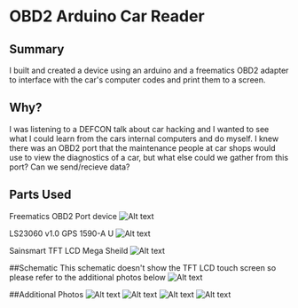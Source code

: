 # OBD2 Arduino Car Reader

## Summary

I built and created a device using an arduino and a freematics OBD2 adapter to interface with the car's computer codes and print them to a screen.

## Why?
I was listening to a DEFCON talk about car hacking and I wanted to see what I could learn from the cars internal computers and do myself.
I knew there was an OBD2 port that the maintenance people at car shops would use to view the diagnostics of a car, but what else could we gather from this port? Can we send/recieve data?

## Parts Used
Freematics OBD2 Port device 
![Alt text](Photos/ODB-Connector.jpg?raw=true "OBD Connector")

LS23060 v1.0 GPS 1590-A U
![Alt text](Photos/GPS-Front.jpg?raw=true "GPS")

Sainsmart TFT LCD Mega Sheild
![Alt text](Photos/TopOfBoardPinout.jpg?raw=true "Top of Board")

##Schematic 
This schematic doesn't show the TFT LCD touch screen so please refer to the additional photos below
![Alt text](Photos/Schematic.jpg?raw=true "Schematic")


##Additional Photos
![Alt text](Photos/Board.jpg?raw=true "Board")
![Alt text](Photos/BottomOfBoardPinOut.jpg?raw=true "Bottom of Board")
![Alt text](Photos/GpsPinout.jpg?raw=true "GPS")
![Alt text](Photos/OBD-ConnectorToBoard.jpg?raw=true "OBD Connector To Board")




